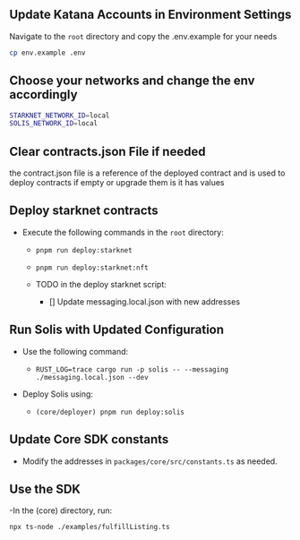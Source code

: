 ## Update Katana Accounts in Environment Settings

Navigate to the `root` directory and copy the .env.example for your needs

```bash
cp env.example .env
```

## Choose your networks and change the env accordingly

```bash
STARKNET_NETWORK_ID=local
SOLIS_NETWORK_ID=local
```

## Clear contracts.json File if needed

the contract.json file is a reference of the deployed contract and is used to deploy contracts if empty or upgrade them is it has values

## Deploy starknet contracts

- Execute the following commands in the `root` directory:

  - `pnpm run deploy:starknet`
  - `pnpm run deploy:starknet:nft`

  - TODO in the deploy starknet script:
    - [] Update messaging.local.json with new addresses

## Run Solis with Updated Configuration

- Use the following command:

  - `RUST_LOG=trace cargo run -p solis -- --messaging ./messaging.local.json --dev`

- Deploy Solis using:

  - `(core/deployer) pnpm run deploy:solis`

## Update Core SDK constants

- Modify the addresses in `packages/core/src/constants.ts` as needed.

## Use the SDK

-In the (core) directory, run:

```bash
npx ts-node ./examples/fulfillListing.ts
```
